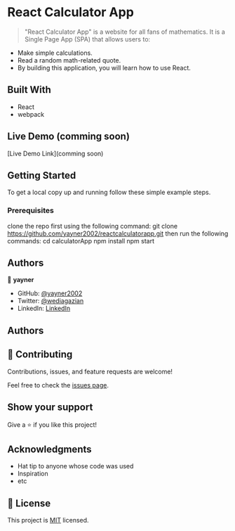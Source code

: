 # React Calculator App

> "React Calculator App" is a website for all fans of mathematics. It is a Single Page App (SPA) that allows users to:

- Make simple calculations.
- Read a random math-related quote.
- By building this application, you will learn how to use React.


## Built With

- React
- webpack

## Live Demo (comming soon)

[Live Demo Link](comming soon)


## Getting Started




To get a local copy up and running follow these simple example steps.

### Prerequisites
clone the repo first using the following command:
git clone https://github.com/yayner2002/reactcalculatorapp.git
then run the following commands:
  cd calculatorApp
  npm install
  npm start
## Authors

👤 **yayner**

- GitHub: [@yayner2002](https://github.com/yayner2002)
- Twitter: [@wediagazian](https://twitter.com/wediagazian)
- LinkedIn: [LinkedIn](https://linkedin.com/in/yaynshet-medhin)
## Authors
## 🤝 Contributing

Contributions, issues, and feature requests are welcome!

Feel free to check the [issues page](https://github.com/yayner2002/calculatorApp/issues).

## Show your support

Give a ⭐️ if you like this project!

## Acknowledgments

- Hat tip to anyone whose code was used
- Inspiration
- etc

## 📝 License

This project is [MIT](./MIT.md) licensed.
